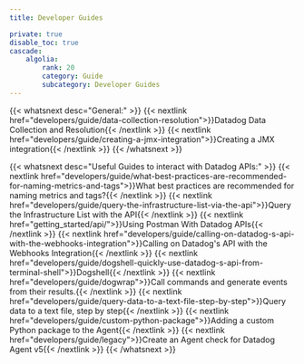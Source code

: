 ```yaml
---
title: Developer Guides

private: true
disable_toc: true
cascade:
    algolia:
        rank: 20
        category: Guide
        subcategory: Developer Guides
---
```


{{< whatsnext desc="General:" >}}
    {{< nextlink href="developers/guide/data-collection-resolution">}}Datadog Data Collection and Resolution{{< /nextlink >}}
    {{< nextlink href="developers/guide/creating-a-jmx-integration">}}Creating a JMX integration{{< /nextlink >}}
{{< /whatsnext >}}

{{< whatsnext desc="Useful Guides to interact with Datadog APIs:" >}}
    {{< nextlink href="developers/guide/what-best-practices-are-recommended-for-naming-metrics-and-tags">}}What best practices are recommended for naming metrics and tags?{{< /nextlink >}}
    {{< nextlink href="developers/guide/query-the-infrastructure-list-via-the-api">}}Query the Infrastructure List with the API{{< /nextlink >}}
    {{< nextlink href="getting_started/api/">}}Using Postman With Datadog APIs{{< /nextlink >}}
    {{< nextlink href="developers/guide/calling-on-datadog-s-api-with-the-webhooks-integration">}}Calling on Datadog's API with the Webhooks Integration{{< /nextlink >}}
    {{< nextlink href="developers/guide/dogshell-quickly-use-datadog-s-api-from-terminal-shell">}}Dogshell{{< /nextlink >}}
    {{< nextlink href="developers/guide/dogwrap">}}Call commands and generate events from their results.{{< /nextlink >}}
    {{< nextlink href="developers/guide/query-data-to-a-text-file-step-by-step">}}Query data to a text file, step by step{{< /nextlink >}}
    {{< nextlink href="developers/guide/custom-python-package">}}Adding a custom Python package to the Agent{{< /nextlink >}}
    {{< nextlink href="developers/guide/legacy">}}Create an Agent check for Datadog Agent v5{{< /nextlink >}}
{{< /whatsnext >}}
